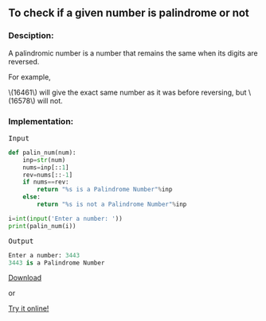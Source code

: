 <script type="text/javascript" src="https://cdnjs.cloudflare.com/ajax/libs/mathjax/2.7.0/MathJax.js?config=TeX-AMS_CHTML"></script>


## To check if a given number is palindrome or not


### Desciption:
A palindromic number is a number that remains the same when its digits are reversed.

For example,

\\(16461\\) will give the exact same number as it was before reversing, but \\(16578\\) will not.

### Implementation:

<kbd>Input</kbd>

```python
def palin_num(num):
	inp=str(num)
	nums=inp[::1]
	rev=nums[::-1]
	if nums==rev:
		return "%s is a Palindrome Number"%inp
	else:
		return "%s is not a Palindrome Number"%inp

i=int(input('Enter a number: '))
print(palin_num(i))
```

<kbd>Output</kbd>

```python
Enter a number: 3443
3443 is a Palindrome Number
```


[Download](py/palindrome_number.py)

or

[Try it online!](https://tio.run/##dY/BCsIwDIbP7VOEwdh68CDbqdCjV/EuIpN1WNiykraCT1/TXjyIh4T8yfeHxL/jc8ch59ku4KfV4R3T1nMoLYVDb0KkKqXgHAy3rlofb1KQfZnSYnko2i1QCcMD9vI8JkJo2gAuwASXsn2mfbNwTtvDUtPyMinsGuwvj3v875GO74g9lyn23QmjJYaxEho6paSnAnwfckrlPIzj8AE "Python 3 – Try It Online")
